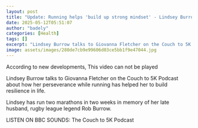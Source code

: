 ```yaml
---
layout: post
title: "Update: Running helps 'build up strong mindset' - Lindsey Burrow"
date: 2025-05-12T05:51:07
author: "badely"
categories: [Health]
tags: []
excerpt: "Lindsey Burrow talks to Giovanna Fletcher on the Couch to 5K Podcast about how her perseverance while running has helped her to build resilience in li"
image: assets/images/280de7cb9e99606d03ce5bb1f9e47044.jpg
---
```


According to new developments, This video can not be played

Lindsey Burrow talks to Giovanna Fletcher on the Couch to 5K Podcast about how her perseverance while running has helped her to build resilience in life. 

Lindsey has run two marathons in two weeks in memory of her late husband, rugby league legend Rob Burrow.

LISTEN ON BBC SOUNDS: The Couch to 5K Podcast

